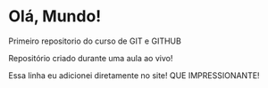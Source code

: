 # Olá, Mundo!
 Primeiro repositorio do curso de GIT e GITHUB

Repositório criado durante uma aula ao vivo!

Essa linha eu adicionei diretamente no site! QUE IMPRESSIONANTE!
